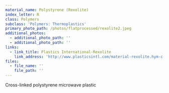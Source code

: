 ```yaml
---
material_name: Polystyrene (Rexolite)
index_letter: R
class: Polymers
subclass: 'Polymers: Thermoplastics'
primary_photo_path: /photos/flatprocessed/rexolite2.jpeg
additional_photos:
  - additional_photo_path: ''
  - additional_photo_path: ''
links:
  - link_title: Plastics International-Rexolite
    link_address: 'http://www.plasticsintl.com/material-rexolite.hym-c-83_30-l-en.html'
files:
  - file_name: ''
    file_path: ''
---
```


Cross-linked polystyrene microwave plastic